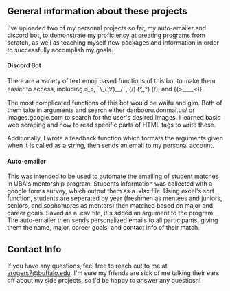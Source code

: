 ﻿## General information about these projects

I've uploaded two of my personal projects so far, my auto-emailer and discord bot, to demonstrate my proficiency at creating programs from scratch, as well as teaching myself new packages and information in order to successfully accomplish my goals.

#### Discord Bot

There are a variety of text emoji based functions of this bot to make them easier to access, including ಠ_ಠ, ¯\\\_(ツ)__/¯, (/) (°,,°) (/), and {(>____<)}.

The most complicated functions of this bot would be waifu and gim. Both of them take in arguments and search either danbooru.donmai.us/ or images.google.com to search for the user's desired images. I learned basic web scraping and how to read specific parts of HTML tags to write these.

Additionally, I wrote a feedback function which formats the arguments given when it is called as a string, then sends an email to my personal account.

#### Auto-emailer
This was intended to be used to automate the emailing of student matches in UBA's mentorship program. Students information was collected with a google forms survey, which output them as a .xlsx file. Using excel's sort function, students are seperated by year (freshmen as mentees and juniors, seniors, and sophomores as mentors) then matched based on major and career goals. Saved as a .csv file, it's added an argument to the program. The auto-emailer then sends personalized emails to all participants, giving them the name, major, career goals, and contact info of their match.

## Contact Info
If you have any questions, feel free to reach out to me at arogers7@buffalo.edu. I'm sure my friends are sick of me talking their ears off about my side projects, so I'd be happy to answer any questiosn!
